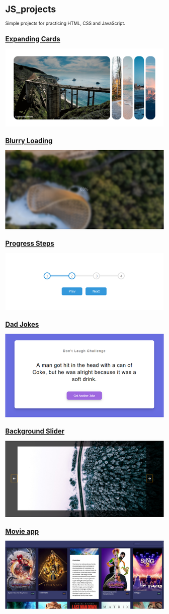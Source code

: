 # JS_projects
Simple projects for practicing HTML, CSS and JavaScript.

## [Expanding Cards](https://laughing-yalow-ae2452.netlify.app)

![](https://github.com/Rolandt10/JS_projects/blob/master/readme_imgs/expanding_cards.PNG)

## [Blurry Loading](https://cocky-hodgkin-b99c9a.netlify.app/)

![](https://github.com/Rolandt10/JS_projects/blob/master/readme_imgs/blurry_loading.PNG)

## [Progress Steps](https://cocky-jang-5037e4.netlify.app/)

![](https://github.com/Rolandt10/JS_projects/blob/master/readme_imgs/progress_steps.PNG)

## [Dad Jokes](https://optimistic-liskov-a426fb.netlify.app/)

![](https://github.com/Rolandt10/JS_projects/blob/master/readme_imgs/dad_jokes.PNG)

## [Background Slider](https://relaxed-jones-387e1f.netlify.app)

![](https://github.com/Rolandt10/JS_projects/blob/master/readme_imgs/background_slider.PNG)

## [Movie app](https://eager-dubinsky-ac9aa3.netlify.app)

![](https://github.com/Rolandt10/JS_projects/blob/master/readme_imgs/movie_app.PNG)
